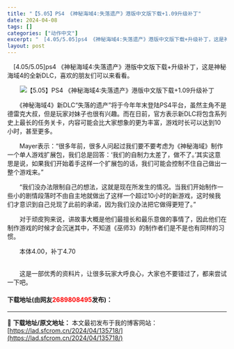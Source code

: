 ```yaml
---
title: "【5.05】PS4 《神秘海域4:失落遗产》港版中文版下载+1.09升级补丁"
date: 2024-04-08
tags: []
categories: ["动作中文"]
excerpt: "　[4.05/5.05]ps4 《神秘海域4:失落遗产》港版中文版下载+升级补丁，这是神秘海域4的全新DLC，喜欢的朋友们可以来看看。 　　《神秘海域4》新DLC&ldquo;失落的遗产&rdquo;将于今年年末登陆PS4平台，虽然主角不是德雷克大叔，但是玩家对妹子也很有兴趣。而在日前，官方表示新D&hellip;"
layout: post
---
```


 <p>　[4.05/5.05]ps4 《神秘海域4:失落遗产》港版中文版下载+升级补丁，这是神秘海域4的全新DLC，喜欢的朋友们可以来看看。</p> <p align="center"><img align="" border="0" src="https://lad.sfcrom.cn/wp-content/uploads/2024/04/20240408_6613582d48e76.webp" alt="【5.05】PS4 《神秘海域4:失落遗产》港版中文版下载+1.09升级补丁" /></p> <p>　　《神秘海域4》新DLC&ldquo;失落的遗产&rdquo;将于今年年末登陆PS4平台，虽然主角不是德雷克大叔，但是玩家对妹子也很有兴趣。而在日前，官方表示新DLC将包含系列史上最长的任务关卡，内容可能会比大家想象的更为丰富，游戏时长可以达到10小时，甚至更多。</p> <p>　　Mayer表示：&ldquo;很多年前，很多人问起过我们要不要考虑为《神秘海域》制作一个单人游戏扩展包，我们总是回答：&lsquo;我们的自制力太差了，做不了。&rsquo;其实这意思是说，如果我们开始着手这样一个扩展包的话，我们可能会控制不住自己做出一整个游戏来。&rdquo;</p> <p>　　&ldquo;我们没办法限制自己的想法，这就是现在所发生的情况。当我们开始制作一些小的剧情段落时不由自主地就做出了这样一个超过10小时的新游戏，这时候我们才意识到自己兑现了此前的承诺，因为我们没办法把它做得更短了。&rdquo;</p> <p>　　对于顽皮狗来说，讲故事大概是他们最擅长和最乐意做的事情了，因此他们在制作游戏的时候才会沉迷其中，不知道《巫师3》的制作者们是不是也有同样的习惯。</p> <p>　　本体4.00，补丁4.70<br />&nbsp;</p> <p>　　这是一部优秀的资料片，让很多玩家大呼良心，大家也不要错过了，都来尝试一下吧。</p> <p><h4>下载地址(由网友<font color="red">2689808495</font>发布)：</h4></p> 

---
📖 **下载地址/原文地址：** 本文最初发布于我的博客网站：[https://lad.sfcrom.cn/2024/04/135718/](https://lad.sfcrom.cn/2024/04/135718/)
